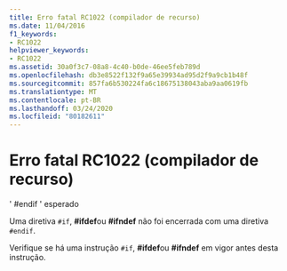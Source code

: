 ```yaml
---
title: Erro fatal RC1022 (compilador de recurso)
ms.date: 11/04/2016
f1_keywords:
- RC1022
helpviewer_keywords:
- RC1022
ms.assetid: 30a0f3c7-08a8-4c40-b0de-46ee5feb789d
ms.openlocfilehash: db3e8522f132f9a65e39934ad95d2f9a9cb1b48f
ms.sourcegitcommit: 857fa6b530224fa6c18675138043aba9aa0619fb
ms.translationtype: MT
ms.contentlocale: pt-BR
ms.lasthandoff: 03/24/2020
ms.locfileid: "80182611"
---
```

# <a name="resource-compiler-fatal-error-rc1022"></a>Erro fatal RC1022 (compilador de recurso)

' #endif ' esperado

Uma diretiva `#if`, **#ifdef**ou **#ifndef** não foi encerrada com uma diretiva `#endif`.

Verifique se há uma instrução `#if`, **#ifdef**ou **#ifndef** em vigor antes desta instrução.
